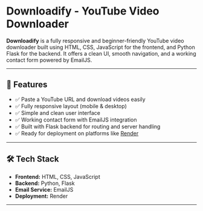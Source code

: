 <!DOCTYPE html>
<html lang="en">
<head>
  <meta charset="UTF-8">
 
</head>
<body>

  <h1> Downloadify - YouTube Video Downloader</h1>

  <p><strong>Downloadify</strong> is a fully responsive and beginner-friendly YouTube video downloader built using HTML, CSS, JavaScript for the frontend, and Python Flask for the backend. It offers a clean UI, smooth navigation, and a working contact form powered by EmailJS.</p>

  <hr>

  <h2>🔧 Features</h2>
  <ul>
    <li>✅ Paste a YouTube URL and download videos easily</li>
    <li>✅ Fully responsive layout (mobile & desktop)</li>
    <li>✅ Simple and clean user interface</li>
    <li>✅ Working contact form with EmailJS integration</li>
    <li>✅ Built with Flask backend for routing and server handling</li>
    <li>✅ Ready for deployment on platforms like <a href="https://render.com" target="_blank">Render</a></li>
  </ul>

  <hr>

  <h2>🛠 Tech Stack</h2>
  <ul>
    <li><strong>Frontend:</strong> HTML, CSS, JavaScript</li>
    <li><strong>Backend:</strong> Python, Flask</li>
    <li><strong>Email Service:</strong> EmailJS</li>
    <li><strong>Deployment:</strong> Render</li>
  </ul>

  <hr>

</body>
</html>
